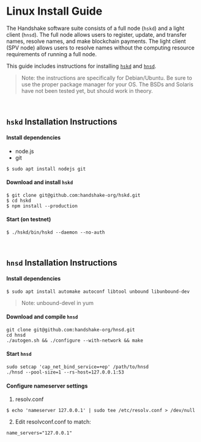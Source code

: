 # Linux Install Guide

The Handshake software suite consists of a full node (`hskd`) and a light
client (`hnsd`). The full node allows users to register, update, and transfer
names, resolve names, and make blockchain payments. The light client (SPV node)
allows users to resolve names without the computing resource requirements of
running a full node.

This guide includes instructions for installing
[`hskd`](#hskd-installation-instructions) and
[`hnsd`](#hnsd-installation-instructions).

> Note: the instructions are specifically for Debian/Ubuntu. Be sure to use the
proper package manager for your OS. The BSDs and Solaris have not been tested yet,
but should work in theory.

<br/>

## `hskd` Installation Instructions
#### Install dependencies
- node.js
- git
```
$ sudo apt install nodejs git
```

#### Download and install `hskd`
```
$ git clone git@github.com:handshake-org/hskd.git
$ cd hskd
$ npm install --production
```

#### Start (on testnet)
```
$ ./hskd/bin/hskd --daemon --no-auth
```

<br/>

## `hnsd` Installation Instructions
#### Install dependencies
```
$ sudo apt install automake autoconf libtool unbound libunbound-dev
```
>Note: unbound-devel in yum

#### Download and compile `hnsd`
```
git clone git@github.com:handshake-org/hnsd.git
cd hnsd
./autogen.sh && ./configure --with-network && make
```

#### Start `hnsd`
```
sudo setcap 'cap_net_bind_service=+ep' /path/to/hnsd
./hnsd --pool-size=1 --rs-host=127.0.0.1:53
```

#### Configure nameserver settings
1. resolv.conf
```
$ echo 'nameserver 127.0.0.1' | sudo tee /etc/resolv.conf > /dev/null
```

2. Edit resolvconf.conf to match:
```
name_servers="127.0.0.1"
```
